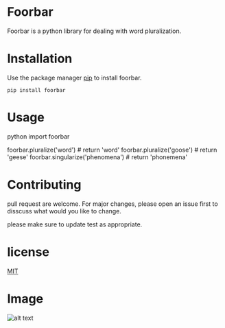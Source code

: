 # Foorbar
Foorbar is a python library for dealing with word pluralization.
# Installation
Use the package manager [pip](https://pypi.org/project/pip/) to install foorbar.

`pip install foorbar`

# Usage
python
import foorbar

foorbar.pluralize('word') # return 'word'
foorbar.pluralize('goose') # return 'geese' 
foorbar.singularize('phenomena') # return 'phonemena'



# Contributing
pull request are welcome. For major changes, please open an issue first to disscuss what would you like to change.

please make sure to update test as appropriate.

# license

 [MIT](https://www.mit.edu/)

 # Image
 ![alt text](https://github.com/abosaeed7/Lab1/blob/main/1519885145295.png)